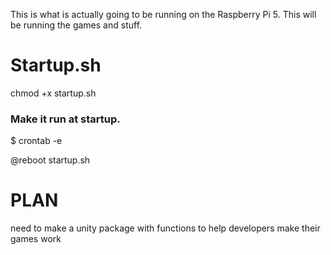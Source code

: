 This is what is actually going to be running on the Raspberry Pi 5. This will be running the games and stuff.

# Startup.sh

chmod +x startup.sh


### Make it run at startup.

$ crontab -e

@reboot  startup.sh


# PLAN

need to make a unity package with functions to help developers make their games work